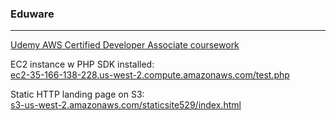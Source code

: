 ### Eduware
***
[Udemy AWS Certified Developer Associate coursework](https://www.udemy.com/aws-certified-developer-associate/#/curriculum)

EC2 instance w PHP SDK installed:<br>
[ec2-35-166-138-228.us-west-2.compute.amazonaws.com/test.php](http://ec2-35-166-138-228.us-west-2.compute.amazonaws.com/test.php)

Static HTTP landing page on S3:<br>
[s3-us-west-2.amazonaws.com/staticsite529/index.html](https://s3-us-west-2.amazonaws.com/staticsite529/index.html)
